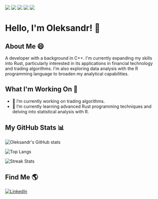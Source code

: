 ![](https://img.shields.io/badge/OS-Linux-informational?style=flat&logo=linux&logoColor=white&color=2bbc8a)
![](https://img.shields.io/badge/Code-Rust-informational?style=flat&logo=rust&logoColor=white&color=2bbc8a)
![](https://img.shields.io/badge/Code-C++-informational?style=flat&logo=cplusplus&logoColor=white&color=2bbc8a)
![](https://img.shields.io/badge/Code-R-informational?style=flat&logo=r&logoColor=white&color=2bbc8a)
![](https://img.shields.io/badge/Tools-Docker-informational?style=flat&logo=docker&logoColor=white&color=2bbc8a)

# Hello, I'm Oleksandr! 👋

## About Me 😄

A developer with a background in C++. I'm currently expanding my skills into Rust, particularly interested in its applications in financial technology and trading algorithms. I'm also exploring data analysis with the R programming language to broaden my analytical capabilities.


## What I'm Working On 🚀

- 🔭 I’m currently working on trading algorithms.
- 🌱 I’m currently learning advanced Rust programming techniques and delving into statistical analysis with R.

## My GitHub Stats 📊

![Oleksandr's GitHub stats](https://github-readme-stats.vercel.app/api?username=megaproes&show_icons=true&theme=radical)

![Top Langs](https://github-readme-stats.vercel.app/api/top-langs/?username=megaproes&layout=compact&theme=radical&langs_count=10)

![Streak Stats](https://github-readme-streak-stats.herokuapp.com/?user=megaproes&theme=radical)


## Find Me 🌎

[![LinkedIn][3.2]][3]

<!-- Icons -->

[3.2]: https://raw.githubusercontent.com/MartinHeinz/MartinHeinz/master/linkedin-3-16.png 

<!-- Links to your social media accounts -->

[3]: https://www.linkedin.com/in/alexander-borchenko-12122a268/
